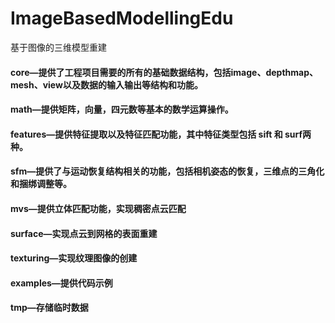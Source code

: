 # ImageBasedModellingEdu
基于图像的三维模型重建

#### core—提供了工程项目需要的所有的基础数据结构，包括image、depthmap、mesh、view以及数据的输入输出等结构和功能。
#### math—提供矩阵，向量，四元数等基本的数学运算操作。
#### features—提供特征提取以及特征匹配功能，其中特征类型包括 sift 和 surf两种。
#### sfm—提供了与运动恢复结构相关的功能，包括相机姿态的恢复，三维点的三角化和捆绑调整等。
#### mvs—提供立体匹配功能，实现稠密点云匹配
#### surface—实现点云到网格的表面重建
#### texturing—实现纹理图像的创建
#### examples—提供代码示例
#### tmp—存储临时数据
